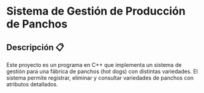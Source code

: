 # Sistema de Gestión de Producción de Panchos

## Descripción 📋
Este proyecto es un programa en C++ que implementa un sistema de gestión para una fábrica de panchos (hot dogs) con distintas variedades. El sistema permite registrar, eliminar y consultar variedades de panchos con atributos detallados.

